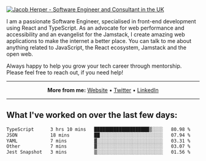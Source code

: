 [![Jacob Herper - Software Engineer and Consultant in the UK](https://res.cloudinary.com/jacobherper/image/upload/v1641506277/gh-image.png)](https://jacobherper.com/)

I am a passionate Software Engineer, specialised in front-end development using React and TypeScript. As an advocate for web performance and accessibility and an evangelist for the Jamstack, I create amazing web applications to make the internet a better place. You can talk to me about anything related to JavaScript, the React ecosystem, Jamstack and the open web.

Always happy to help you grow your tech career through mentorship. Please feel free to reach out, if you need help!

---

<p align="center">
  <strong>More from me:</strong> 
  <a href="https://jacobherper.com/">Website</a> •
  <a href="https://twitter.com/intent/follow?screen_name=jakeherp&tw_p=followbutton">Twitter</a> •
  <a href="https://www.linkedin.com/in/jacobherper/">LinkedIn</a>
</p>

---

## What I've worked on over the last few days:

<!--START_SECTION:waka-->

```txt
TypeScript      3 hrs 10 mins   ████████████████████▒░░░░   80.98 %
JSON            18 mins         ██░░░░░░░░░░░░░░░░░░░░░░░   07.94 %
YAML            7 mins          ▓░░░░░░░░░░░░░░░░░░░░░░░░   03.31 %
Other           7 mins          ▓░░░░░░░░░░░░░░░░░░░░░░░░   03.07 %
Jest Snapshot   3 mins          ▒░░░░░░░░░░░░░░░░░░░░░░░░   01.56 %
```

<!--END_SECTION:waka-->
